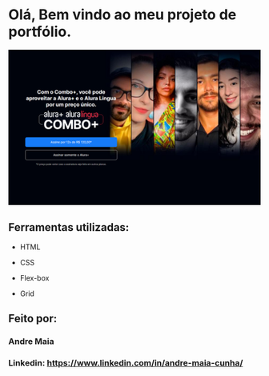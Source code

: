 # Olá, Bem vindo ao meu projeto de portfólio.

![image](assets/Captura%20de%20tela%202023-12-02%20194007.png)

## Ferramentas utilizadas:

* HTML

* CSS

* Flex-box

* Grid

## Feito por:

### Andre Maia

### Linkedin: https://www.linkedin.com/in/andre-maia-cunha/